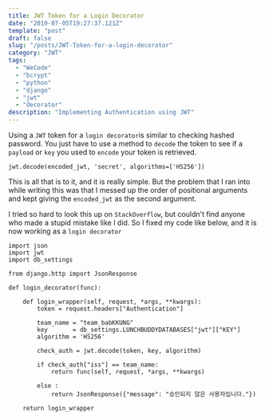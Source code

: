 ```yaml
---
title: JWT Token for a Login Decorator
date: "2019-07-05T19:27:37.121Z"
template: "post"
draft: false
slug: "/posts/JWT-Token-for-a-login-decorator"
category: "JWT"
tags:
  - "WeCode"
  - "bcrypt"
  - "python"
  - "django"
  - "jwt"
  - "decorator"
description: "Implementing Authentication using JWT"
---
```


Using a `JWT` token for a `login decorator`is similar to checking hashed password. You just have to use a method to `decode` the token to see if a `payload` or `key` you used to `encode` your token is retrieved.

`jwt.decode(encoded_jwt, 'secret', algorithms=['HS256'])`

This is all that is to it, and it is really simple.
But the problem that I ran into while writing this was that I messed up the order of positional arguments and kept giving the `encoded_jwt` as the second argument.

I tried so hard to look this up on `StackOverflow`, but couldn't find anyone who made a stupid mistake like I did. So I fixed my code like below, and it is now working as a `login decorator`

```
import json
import jwt
import db_settings

from django.http import JsonResponse

def login_decorator(func):

    def login_wrapper(self, request, *args, **kwargs):
        token = request.headers["Authentication"]

        team_name = "team_babKKUNG"
        key       = db_settings.LUNCHBUDDYDATABASES["jwt"]["KEY"]
        algorithm = 'HS256'

        check_auth = jwt.decode(token, key, algorithm)

        if check_auth["iss"] == team_name:
            return func(self, request, *args, **kwargs)

        else :
            return JsonResponse({"message": "승인되지 않은 사용자입니다."})

    return login_wrapper
```
